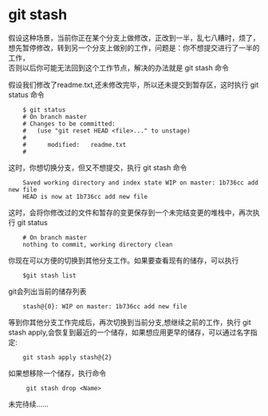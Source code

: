 # git stash



假设这种场景，当前你正在某个分支上做修改，正改到一半，乱七八糟时，烦了，想先暂停修改，转到另一个分支上做别的工作，问题是：你不想提交进行了一半的工作，<br/>否则以后你可能无法回到这个工作节点，解决的办法就是 git stash 命令
     
假设我们修改了readme.txt,还未修改完毕，所以还未提交到暂存区，这时执行 git status 命令
	
```     
	$ git status
	# On branch master
	# Changes to be committed:
	#   (use "git reset HEAD <file>..." to unstage)
	#
	#      modified:   readme.txt
	#
```
这时，你想切换分支，但又不想提交，执行 git stash 命令
```	
	Saved working directory and index state WIP on master: 1b736cc add new file
	HEAD is now at 1b736cc add new file
```
这时，会将你修改过的文件和暂存的变更保存到一个未完结变更的堆栈中，再次执行 git status 
```
	# On branch master
	nothing to commit, working directory clean	
```
你现在可以方便的切换到其他分支工作。如果要查看现有的储存，可以执行 
```	
	$git stash list
```
git会列出当前的储存列表
```
	stash@{0}: WIP on master: 1b736cc add new file
```     
等到你其他分支工作完成后，再次切换到当前分支,想继续之前的工作，执行 git stash apply,会恢复到最近的一个储存，如果想应用更早的储存，可以通过名字指<br/>定:
```   
	git stash apply stash@{2}	
```
如果想移除一个储存，执行命令 
```     
     git stash drop <Name>
```

未完待续......

